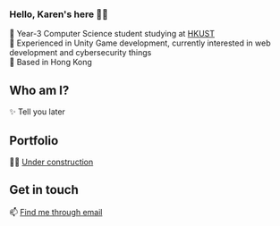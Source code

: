 ### Hello, Karen's here 🤙🏻

<!--
**karenchy/karenchy** is a ✨ _special_ ✨ repository because its `README.md` (this file) appears on your GitHub profile.

Here are some ideas to get you started:

- 🔭 I’m currently working on ...
- 🌱 I’m currently learning ...
- 👯 I’m looking to collaborate on ...
- 🤔 I’m looking for help with ...
- 💬 Ask me about ...
- 📫 How to reach me: ...
- 😄 Pronouns: ...
- ⚡ Fun fact: ...
-->

🍂 Year-3 Computer Science student studying at [HKUST](https://hkust.edu.hk/)\
🍂 Experienced in Unity Game development, currently interested in web development and cybersecurity things\
🍂 Based in Hong Kong

## Who am I?
✨ Tell you later

## Portfolio
😶‍🌫️ [Under construction](https://karenchung.vercel.app/)

## Get in touch
📫 [Find me through email](mailto:karen.chung.924@gmail.com)

